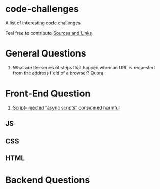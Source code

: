 # code-challenges
A list of interesting code challenges 

Feel free to contribute
[Sources and Links](/resources.md)


# General Questions 
1. What are the series of steps that happen when an URL is requested from the address field of a browser? [Quora](https://www.quora.com/What-are-the-series-of-steps-that-happen-when-an-URL-is-requested-from-the-address-field-of-a-browser)

# Front-End Question 
1. [Script-injected "async scripts" considered harmful](https://www.igvita.com/2014/05/20/script-injected-async-scripts-considered-harmful/)
## JS
## CSS 
## HTML 

# Backend Questions

